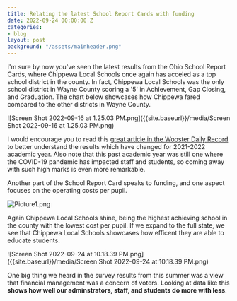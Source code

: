 ```yaml
---
title: Relating the latest School Report Cards with funding
date: 2022-09-24 00:00:00 Z
categories:
- blog
layout: post
background: "/assets/mainheader.png"
---
```


I'm sure by now you've seen the latest results from the Ohio School Report Cards, where Chippewa Local Schools once again has acceled as a top school district in the county. In fact, Chippewa Local Schools was the only school district in Wayne County scoring a '5' in Achievement, Gap Closing, and Graduation. The chart below showcases how Chippewa fared compared to the other districts in Wayne County.

![Screen Shot 2022-09-16 at 1.25.03 PM.png]({{site.baseurl}}/media/Screen Shot 2022-09-16 at 1.25.03 PM.png)

I would encourage you to read this [great article in the Wooster Daily Record](https://www.the-daily-record.com/story/news/education/2022/09/15/how-to-read-the-new-ohio-state-report-cards-for-schools/69494403007/) to better understand the results which have changed for 2021-2022 academic year. Also note that this past academic year was still one where the COVID-19 pandemic has impacted staff and students, so coming away with such high marks is even more remarkable.

Another part of the School Report Card speaks to funding, and one aspect focuses on the operating costs per pupil.

![Picture1.png]({{site.baseurl}}/media/Picture1.png)

Again Chippewa Local Schools shine, being the highest achieving school in the county with the lowest cost per pupil. If we expand to the full state, we see that Chippewa Local Schools showcases how efficent they are able to educate students.

![Screen Shot 2022-09-24 at 10.18.39 PM.png]({{site.baseurl}}/media/Screen Shot 2022-09-24 at 10.18.39 PM.png)

One big thing we heard in the survey results from this summer was a view that financial management was a concern of voters. Looking at data like this **shows how well our adminstrators, staff, and students do more with less**.
